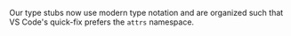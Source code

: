 Our type stubs now use modern type notation and are organized such that VS Code's quick-fix prefers the `attrs` namespace.
